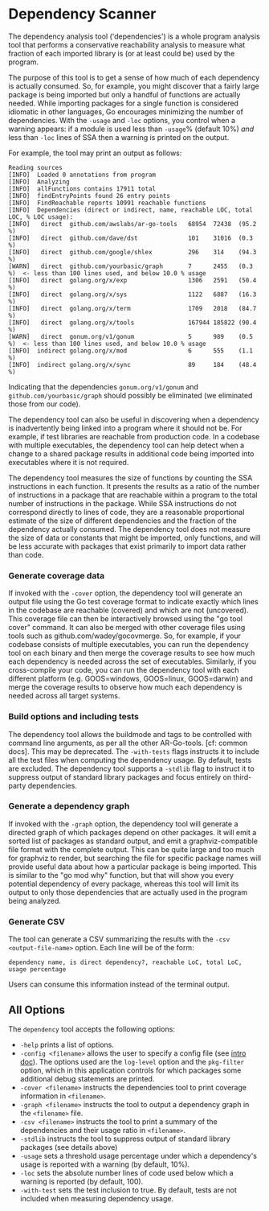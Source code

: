 
# Dependency Scanner

The dependency analysis tool ('dependencies') is a whole program analysis tool that performs a conservative reachability analysis to measure what fraction of each imported library is (or at least could be) used by the program.  

The purpose of this tool is to get a sense of how much of each dependency is actually consumed.  So, for example, you might discover that a fairly large package is being imported but only a handful of functions are actually needed.   While importing packages for a single function is considered idiomatic in other languages, Go encourages minimizing the number of dependencies. With the `-usage` and `-loc` options, you control when a warning appears: if a module is used less than `-usage`% (default 10%) *and* less than `-loc` lines of SSA then a warning is printed on the output.

For example, the tool may print an output as follows:
```shell
Reading sources
[INFO]  Loaded 0 annotations from program
[INFO]  Analyzing
[INFO]  allFunctions contains 17911 total
[INFO]  findEntryPoints found 26 entry points
[INFO]  FindReachable reports 10991 reachable functions
[INFO]  Dependencies (direct or indirect, name, reachable LOC, total LOC, % LOC usage):
[INFO]   direct  github.com/awslabs/ar-go-tools   68954  72438  (95.2 %)
[INFO]   direct  github.com/dave/dst              101    31016  (0.3 %)
[INFO]   direct  github.com/google/shlex          296    314    (94.3 %)
[WARN]   direct  github.com/yourbasic/graph       7      2455   (0.3 %)  <- less than 100 lines used, and below 10.0 % usage
[INFO]   direct  golang.org/x/exp                 1306   2591   (50.4 %)
[INFO]   direct  golang.org/x/sys                 1122   6887   (16.3 %)
[INFO]   direct  golang.org/x/term                1709   2018   (84.7 %)
[INFO]   direct  golang.org/x/tools               167944 185822 (90.4 %)
[WARN]   direct  gonum.org/v1/gonum               5      989    (0.5 %)  <- less than 100 lines used, and below 10.0 % usage
[INFO]  indirect golang.org/x/mod                 6      555    (1.1 %)
[INFO]  indirect golang.org/x/sync                89     184    (48.4 %)

``` 
Indicating that the dependencies `gonum.org/v1/gonum` and `github.com/yourbasic/graph` should possibly be eliminated (we eliminated those from our code).

The dependency tool can also be useful in discovering when a dependency is inadvertently being linked into a program where it should not be.  For example, if test libraries are reachable from production code.  In a codebase with multiple executables, the dependency tool can help detect when a change to a shared package results in additional code being imported into executables where it is not required.  

The dependency tool measures the size of functions by counting the SSA instructions in each function. It presents the results as a ratio of the number of instructions in a package that are reachable within a program to the total number of instructions in the package.  While SSA instructions do not correspond directly to lines of code, they are a reasonable proportional estimate of the size of different dependencies and the fraction of the dependency actually consumed.  The dependency tool does not measure the size of data or constants that might be imported, only functions, and will be less accurate with packages that exist primarily to import data rather than code.

### Generate coverage data
If invoked with the `-cover` option, the dependency tool will generate an output file using the Go test coverage format to indicate exactly which lines in the codebase are reachable (covered) and which are not (uncovered).  This coverage file can then be interactively browsed using the "go tool cover" command.  It can also be merged with other coverage files using tools such as github.com/wadey/gocovmerge.  So, for example, if your codebase consists of multiple executables, you can run the dependency tool on each binary and then merge the coverage results to see how much each dependency is needed across the set of executables.  Similarly, if you cross-compile your code, you can run the dependency tool with each different platform (e.g. GOOS=windows, GOOS=linux, GOOS=darwin) and merge the coverage results to observe how much each dependency is needed across all target systems.


### Build options and including tests

The dependency tool allows the buildmode and tags to be controlled with command line arguments, as per all the other AR-Go-tools.  [cf: common docs].  This may be deprecated.
The `-with-tests` flags instructs it to include all the test files when computing the dependency usage. By default, tests are excluded.
The dependency tool supports a `-stdlib` flag to instruct it to suppress output of standard library packages and focus entirely on third-party dependencies.



### Generate a dependency graph

If invoked with the `-graph` option, the dependency tool will generate a directed graph of which packages depend on other packages.  It will emit a sorted list of packages as standard output, and emit a graphviz-compatible file format with the complete output.  This can be quite large and too much for graphviz to render, but searching the file for specific package names will provide useful data about how a particular package is being imported.  This is similar to the "go mod why" function, but that will show you every potential dependency of every package, whereas this tool will limit its output to only those dependencies that are actually used in the program being analyzed. 

### Generate CSV

The tool can generate a CSV summarizing the results with the `-csv <output-file-name>` option. Each line will be of the form:
```
dependency name, is direct dependency?, reachable LoC, total LoC, usage percentage
```
Users can consume this information instead of the terminal output.

## All Options
The `dependency` tool accepts the following options:
- `-help` prints a list of options.
- `-config <filename>` allows the user to specify a config file (see [intro doc](./00_intro.md)). The options used are the `log-level` option and the `pkg-filter` option, which in this application controls for which packages some additional debug statements are printed.
- `-cover <filename>` instructs the dependencies tool to print coverage information in `<filename>`.
- `-graph <filename>` instructs the tool to output a dependency graph in the `<filename>` file.
- `-csv <filename>` instructs the tool to print a summary of the dependencies and their usage ratio in `<filename>`.
- `-stdlib` instructs the tool to suppress output of standard library packages (see details above)
- `-usage` sets a threshold usage percentage under which a dependency's usage is reported with a warning (by default, 10%).
- `-loc` sets the absolute number lines of code used below which a warning is reported (by default, 100).
- `-with-test` sets the test inclusion to true. By default, tests are not included when measuring dependency usage. 
